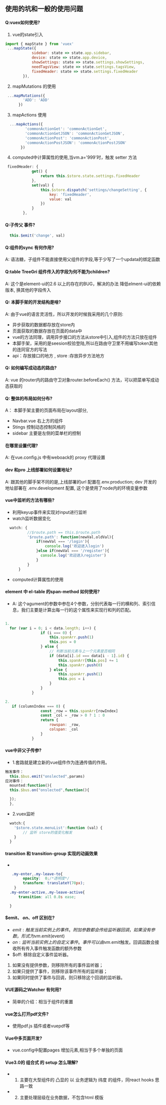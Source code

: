 ## 使用的坑和一般的使用问题

#### Q:vuex如何使用?
1. vue的state引入
```JavaScript
import { mapState } from 'vuex'
 ...mapState({
            sidebar: state => state.app.sidebar,
            device: state => state.app.device,
            showSettings: state => state.settings.showSettings,
            needTagsView: state => state.settings.tagsView,
            fixedHeader: state => state.settings.fixedHeader
        }),
```

2. mapMutations 的使用

```JavaScript
 ...mapMutations({
        'ADD': 'ADD'
      })
```

3. mapActions 使用

```JavaScript
  ...mapActions({
         'commonActionGet': 'commonActionGet',
         'commonActionGetJSON': 'commonActionGetJSON',
         'commonActionPost': 'commonActionPost',
         'commonActionPostJSON': 'commonActionPostJSON'
       })
```

4. computed中计算属性的使用,当vm.a='999'时，触发 setter  方法
```JavaScript
 fixedHeader: {
            get() {
                return this.$store.state.settings.fixedHeader
            },
            set(val) {
                this.$store.dispatch('settings/changeSetting', {
                    key: 'fixedHeader',
                    value: val
                })
            }
        },
```


#### Q:子传父 事件?
```JavaScript
  this.$emit('change', val)
```


#### Q:组件的sync 有何作用?
A: 语法糖，子组件不能直接使用父组件的字段,等于少写了一个updata的绑定函数


#### Q:table TreeGri 组件传入的字段为何不能为children?
A: 这个是element-ui的2.6 以上的存在的BUG，解决的办法  降低elment-ui的依赖版本, 换其他的字段传入

#### Q: 本脚手架的开发结构是啥?
A: 由于vue的语言灵活性，所以开发的时候我采用的几个原则:
- 异步获取的数据都存放在store内
- 页面获取的数据存放在页面的data中
- vue的方法同理，调用异步接口的方法从store中引入,组件的方法只放在组件
- 本脚手架，采用的是seesion校验登陆,所以在路由守卫里不用编写token其他的连同官方的写法
- api：存放接口的地方 , store :存放异步方法地方

#### Q: 如何编写成动态的路由?
A: vue 的router内的路由守卫对象router.beforeEach() 方法，可以把菜单写成动态获取的

#### Q: 整体的布局如何分布?
A： 本脚手架主要的页面布局在layout部分,
- Navbar.vue 右上方的组件
- Stings 控制动态控制风格的
- sidebar 主要是左侧的菜单栏的控制

#### 在哪里设置代理?
A: 在vue.config.js 中有weboack的 proxy 代理设置 

#### dev 和pro 上线部署如何设置地址?
A: 跟其他的脚手架不同的是,上线部署的url 配置在.env.production; dev 开发的地址部署在 .env.development 配置, 这个是使用了node内的环境变量参数

#### vue中监听的方法有哪些?
- 利用keyup事件来实现对input进行监听
-  watch监听数据变化  

```javascript
  watch: {
          //$route.path == this.$route.path
          '$route.path': function(newVal,oldVal){
              if(newVal === '/login'){
                  console.log('欢迎进入login')
              }else if(newVal === '/register'){
                console.log('欢迎进入register')
              }
          }
      }
```
- computed计算属性的使用

#### element 中 el-table 的span-method 如何使用?
- A: 这个agument的参数中参在4个参数，分别代表每一行的横和列、索引信息，我们主要是计算出每一行的这个属性来实现行和列的匹配。
```javascript

1.
  for (var i = 0; i < data.length; i++) {
                if (i === 0) {
                    this.spanArr.push(1)
                    this.pos = 0
                } else {
                    // 判断当前元素与上一个元素是否相同
                    if (data[i].id === data[i - 1].id) {
                        this.spanArr[this.pos] += 1
                        this.spanArr.push(0)
                    } else {
                        this.spanArr.push(1)
                        this.pos = i
                    }
                }
            }

2.
   if (columnIndex === 0) {
                const _row = this.spanArr[rowIndex]
                const _col = _row > 0 ? 1 : 0
                return {
                    rowspan: _row,
                    colspan: _col
                }
            }

```

#### vue中非父子传参?
- 1.套路就是建立新的vue组件作为连通传值的作用。
```js
触发事件：
  this.$bus.emit("onslected",params)
应对事件：
  mounted:function(){
  this.$bus.on("onslected",function(){

  });
  },

```

- 2.vuex监听
```js
  watch:{
    '$store.state.menuList':function (val) {
        // 监听 store的值变化触发
    }
  }
```

#### transition 和 transition-group 实现的动画效果
- <transition name='my'></transition>
```css
   .my-enter,.my-leave-to{
        opacity:  0;/*透明度*/
        transform: translateY(70px);
    }
  .my-enter-active,.my-leave-active{
      transition: all 0.8s ease;

  }

```

#### $emit、 $on 、$off 区别在?
- $emit: 触发当前实例上的事件。附加参数都会传给监听器回调，如果没有参数，形式为vm.$emit(event)
-  $on:监听当前实例上的自定义事件。事件可以由vm.$emit触发。回调函数会接收所有传入事件触发函数的额外参数
- $off: 移除自定义事件监听器。
1. 如果没有提供参数，则移除所有的事件监听器；
2. 如果只提供了事件，则移除该事件所有的监听器；
3. 如果同时提供了事件与回调，则只移除这个回调的监听器。


####  VUE源码之Watcher 有何用?
- 简单的介绍：相当于组件的重置

#### vue怎么打开pdf文件?
- 使用pdf.js 插件或者vuepdf等

#### Vue中多页面开发?
- vue.config中配置pages 增加元素,相当于多个单独的页面


#### Vue3.0的 组合式 的 setup 怎么理解?
- 1. 主要在大型组件的 凸显的 以 业务逻辑为 纬度 的组件，同react hooks 思路一致
- 2. 主要处理层级在业务数据，不包含html 模版
